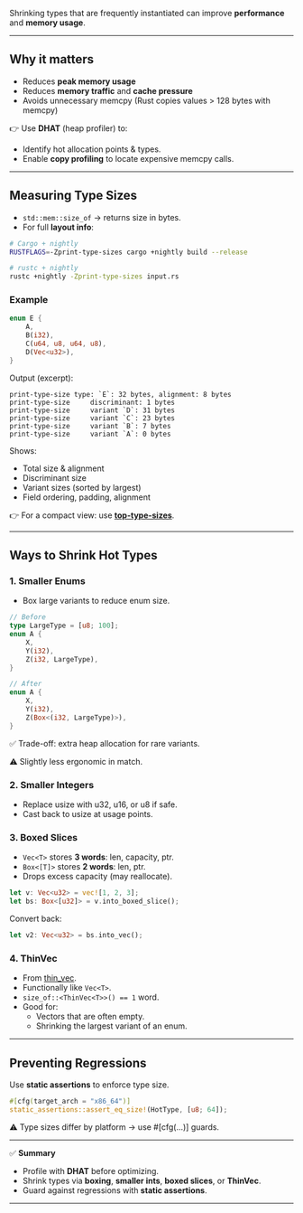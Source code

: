 
Shrinking types that are frequently instantiated can improve **performance** and **memory usage**.

---
## **Why it matters**

- Reduces **peak memory usage**
- Reduces **memory traffic** and **cache pressure**
- Avoids unnecessary memcpy (Rust copies values > 128 bytes with memcpy)

👉 Use **DHAT** (heap profiler) to:

- Identify hot allocation points & types.
- Enable **copy profiling** to locate expensive memcpy calls.

---
## **Measuring Type Sizes**

- `std::mem::size_of` → returns size in bytes.
- For full **layout info**:

```bash
# Cargo + nightly
RUSTFLAGS=-Zprint-type-sizes cargo +nightly build --release

# rustc + nightly
rustc +nightly -Zprint-type-sizes input.rs
```

### **Example**

```rust
enum E {
    A,
    B(i32),
    C(u64, u8, u64, u8),
    D(Vec<u32>),
}
```

Output (excerpt):

```
print-type-size type: `E`: 32 bytes, alignment: 8 bytes
print-type-size     discriminant: 1 bytes
print-type-size     variant `D`: 31 bytes
print-type-size     variant `C`: 23 bytes
print-type-size     variant `B`: 7 bytes
print-type-size     variant `A`: 0 bytes
```

Shows:

- Total size & alignment
- Discriminant size
- Variant sizes (sorted by largest)
- Field ordering, padding, alignment

👉 For a compact view: use [**top-type-sizes**](https://crates.io/crates/top-type-sizes).

---
## **Ways to Shrink Hot Types**

### **1. Smaller Enums**

- Box large variants to reduce enum size.

```rust
// Before
type LargeType = [u8; 100];
enum A {
    X,
    Y(i32),
    Z(i32, LargeType),
}

// After
enum A {
    X,
    Y(i32),
    Z(Box<(i32, LargeType)>),
}
```

✅ Trade-off: extra heap allocation for rare variants.

⚠️ Slightly less ergonomic in match.

### **2. Smaller Integers**

- Replace usize with u32, u16, or u8 if safe.
- Cast back to usize at usage points.

### **3. Boxed Slices**

- `Vec<T>` stores **3 words**: len, capacity, ptr.
- `Box<[T]>` stores **2 words**: len, ptr.
- Drops excess capacity (may reallocate).

```rust
let v: Vec<u32> = vec![1, 2, 3];
let bs: Box<[u32]> = v.into_boxed_slice();
```

Convert back:

```rust
let v2: Vec<u32> = bs.into_vec();
```

### **4. ThinVec**

- From [thin_vec](https://crates.io/crates/thin-vec).
- Functionally like `Vec<T>`.
- `size_of::<ThinVec<T>>() == 1` word.
- Good for:
    - Vectors that are often empty.
    - Shrinking the largest variant of an enum.

---
## **Preventing Regressions**

Use **static assertions** to enforce type size.

```rust
#[cfg(target_arch = "x86_64")]
static_assertions::assert_eq_size!(HotType, [u8; 64]);
```

⚠️ Type sizes differ by platform → use #[cfg(...)] guards.

---

✅ **Summary**

- Profile with **DHAT** before optimizing.
- Shrink types via **boxing**, **smaller ints**, **boxed slices**, or **ThinVec**.
- Guard against regressions with **static assertions**.

---
